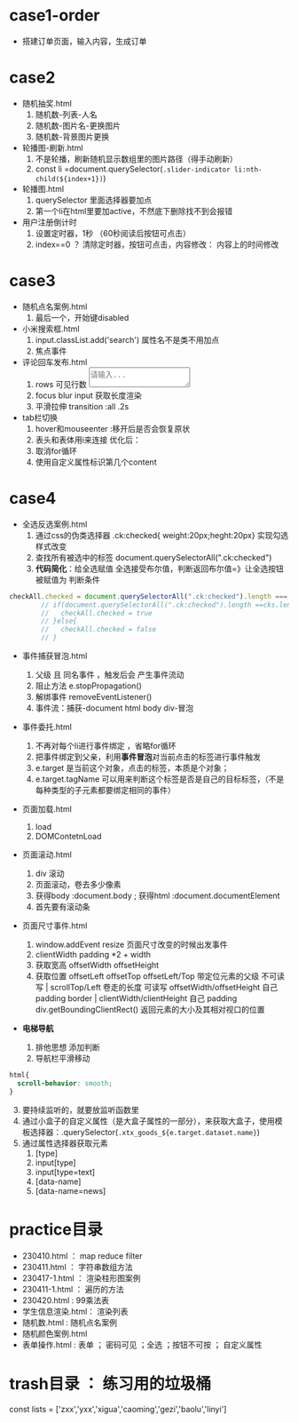 
# case1-order
- 搭建订单页面，输入内容，生成订单

# case2
- 随机抽奖.html 
    1. 随机数-列表-人名
    2. 随机数-图片名-更换图片
    3. 随机数-背景图片更换
- 轮播图-刷新.html
    1. 不是轮播，刷新随机显示数组里的图片路径（得手动刷新）
    2. const li  =document.querySelector(`.slider-indicator li:nth-child(${index+1})`)
- 轮播图.html
    1. querySelector 里面选择器要加点
    2. 第一个li在html里要加active，不然底下删除找不到会报错
- 用户注册倒计时
    1. 设置定时器，1秒 （60秒阅读后按钮可点击）
    2. index==0  ？ 清除定时器，按钮可点击，内容修改： 内容上的时间修改

# case3 
- 随机点名案例.html 
    1. 最后一个，开始键disabled
- 小米搜索框.html
    1. input.classList.add('search')  属性名不是类不用加点
    2. 焦点事件
- 评论回车发布.html
    1. rows 可见行数 <textarea placeholder="请输入..." rows="2" maxlength="200" ></textarea>
    2. focus blur input 获取长度渲染
    3. 平滑拉伸 transition :all .2s
- tab栏切换
    1. hover和mouseenter :移开后是否会恢复原状
    2. 表头和表体用i来连接
    优化后：
    1. 取消for循环
    2. 使用自定义属性标识第几个content
    
# case4
- 全选反选案例.html
    1. 通过css的伪类选择器   .ck:checked{ weight:20px;heght:20px}  实现勾选样式改变
    2. 查找所有被选中的标签 document.querySelectorAll(".ck:checked")
    3. **代码简化**：给全选赋值 全选接受布尔值，判断返回布尔值=》让全选按钮 被赋值为 判断条件
```js
checkAll.checked = document.querySelectorAll(".ck:checked").length === cks.length
        // if(document.querySelectorAll(".ck:checked").length ==cks.length){
        //   checkAll.checked = true
        // }else{
        //   checkAll.checked = false
        // }
```

- 事件捕获冒泡.html
    1. 父级 且 同名事件 ，触发后会 产生事件流动
    2. 阻止方法 e.stopPropagation()
    3. 解绑事件 removeEventListener()
    4. 事件流：捕获-document html body div-冒泡
 
 - 事件委托.html
    1. 不再对每个li进行事件绑定 ，省略for循环
    2. 把事件绑定到父亲，利用**事件冒泡**对当前点击的标签进行事件触发
    3. e.target  是当前这个对象，点击的标签，本质是个对象；
    4. e.target.tagName 可以用来判断这个标签是否是自己的目标标签，（不是每种类型的子元素都要绑定相同的事件）

- 页面加载.html 
    1. load
    2. DOMContetnLoad

- 页面滚动.html
    1. div 滚动
    2. 页面滚动，卷去多少像素
    3. 获得body :document.body  ; 获得html :document.documentElement
    4. 首先要有滚动条

- 页面尺寸事件.html
    1. window.addEvent resize 页面尺寸改变的时候出发事件 
    2. clientWidth  padding *2 + width
    3. 获取宽高 offsetWidth  offsetHeight
    4. 获取位置 offsetLeft offsetTop
    offsetLeft/Top  带定位元素的父级  不可读写   |  scrollTop/Left 卷走的长度 可读写
    offsetWidth/offsetHeight   自己padding border  | clientWidth/clientHeight  自己 padding
    div.getBoundingClientRect()   返回元素的大小及其相对视口的位置

- **电梯导航**
    1. 排他思想 添加判断
    2. 导航栏平滑移动
```css
html{
  scroll-behavior: smooth;
}
```
3. 要持续监听的，就要放监听函数里
4. 通过小盒子的自定义属性（是大盒子属性的一部分），来获取大盒子，使用模板选择器：.querySelector(`.xtx_goods_${e.target.dataset.name}`)
5. 通过属性选择器获取元素
    1. [type] 
    2. input[type]
    3. input[type=text]
    4. [data-name]
    5. [data-name=news]


# practice目录
- 230410.html     ： map reduce filter 
- 230411.html     ： 字符串数组方法 
- 230417-1.html   ： 渲染柱形图案例 
- 230411-1.html   ： 遍历的方法     
- 230420.html     :  99乘法表
- 学生信息渲染.html： 渲染列表
- 随机数.html     :  随机点名案例
- 随机颜色案例.html
- 表单操作.html   : 表单  ； 密码可见 ；全选 ；按钮不可按 ； 自定义属性

# trash目录 ： 练习用的垃圾桶


const lists = ['zxx','yxx','xigua','caoming','gezi','baolu','linyi']